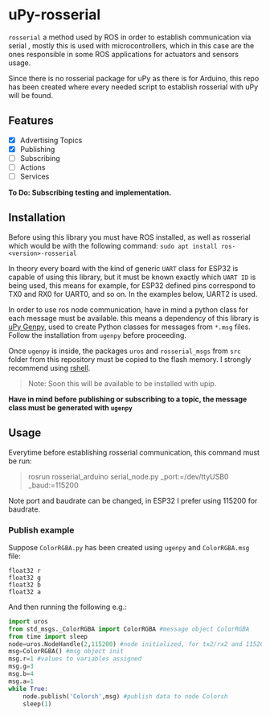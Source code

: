 # uPy-rosserial
`rosserial` a method used by ROS in order to establish communication via serial , mostly this is used with microcontrollers, which in this case are the ones responsible in some ROS applications for actuators and sensors usage.

Since there is no rosserial package for uPy as there is for Arduino, this repo has been created where every needed script to establish rosserial with uPy will be found.

## Features
- [x] Advertising Topics
- [x] Publishing
- [ ] Subscribing
- [ ] Actions
- [ ] Services

**To Do: Subscribing testing and implementation.**

## Installation
Before using this library you must have ROS installed, as well as rosserial which would be with the following command:
`sudo apt install ros-<version>-rosserial`


In theory every board with the kind of generic `UART` class for ESP32 is capable of using this library, but it must be known exactly which `UART ID` is being used, this means for example, for ESP32 defined pins correspond to TX0 and RX0 for UART0, and so on. In the examples below, UART2 is used.

In order to use ros node communication, have in mind a python class for each message must be available. this means a dependency of this library is [uPy Genpy](https://github.com/FunPythonEC/uPy-genpy), used to create Python classes for messages from `*.msg` files. Follow the installation from `ugenpy` before proceeding.

Once `ugenpy` is inside, the packages `uros` and `rosserial_msgs` from `src` folder from this repository must be copied to the flash memory. I strongly recommend using [rshell](https://github.com/dhylands/rshell).
>Note: Soon this will be available to be installed with upip.

**Have in mind before publishing or subscribing to a topic, the message class must be generated with `ugenpy`**

## Usage

Everytime before establishing rosserial communication, this command must be run:
>rosrun rosserial_arduino serial_node.py _port:=/dev/ttyUSB0 _baud:=115200

Note port and baudrate can be changed, in ESP32 I prefer using 115200 for baudrate.

### Publish example

Suppose `ColorRGBA.py` has been created using `ugenpy` and `ColorRGBA.msg` file:
```
float32 r
float32 g
float32 b
float32 a
```

And then running the following e.g.:

``` python
import uros
from std_msgs._ColorRGBA import ColorRGBA #message object ColorRGBA
from time import sleep
node=uros.NodeHandle(2,115200) #node initialized, for tx2/rx2 and 115200 baudrate
msg=ColorRGBA() #msg object init
msg.r=1 #values to variables assigned
msg.g=3
msg.b=4
msg.a=1
while True:
    node.publish('Colorsh',msg) #publish data to node Colorsh
    sleep(1)
```